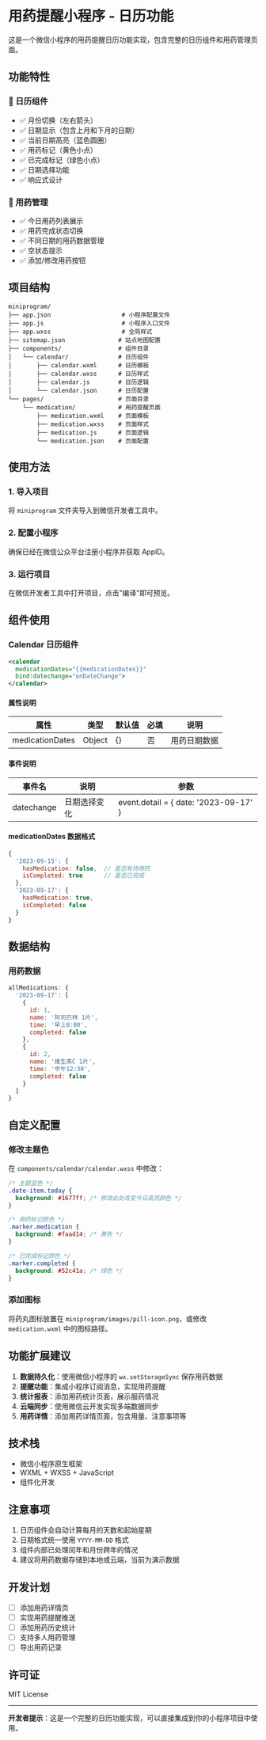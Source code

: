 # 用药提醒小程序 - 日历功能

这是一个微信小程序的用药提醒日历功能实现，包含完整的日历组件和用药管理页面。

## 功能特性

### 📅 日历组件
- ✅ 月份切换（左右箭头）
- ✅ 日期显示（包含上月和下月的日期）
- ✅ 当前日期高亮（蓝色圆圈）
- ✅ 用药标记（黄色小点）
- ✅ 已完成标记（绿色小点）
- ✅ 日期选择功能
- ✅ 响应式设计

### 💊 用药管理
- ✅ 今日用药列表展示
- ✅ 用药完成状态切换
- ✅ 不同日期的用药数据管理
- ✅ 空状态提示
- ✅ 添加/修改用药按钮

## 项目结构

```
miniprogram/
├── app.json                    # 小程序配置文件
├── app.js                      # 小程序入口文件
├── app.wxss                    # 全局样式
├── sitemap.json               # 站点地图配置
├── components/                # 组件目录
│   └── calendar/              # 日历组件
│       ├── calendar.wxml      # 日历模板
│       ├── calendar.wxss      # 日历样式
│       ├── calendar.js        # 日历逻辑
│       └── calendar.json      # 日历配置
└── pages/                     # 页面目录
    └── medication/            # 用药提醒页面
        ├── medication.wxml    # 页面模板
        ├── medication.wxss    # 页面样式
        ├── medication.js      # 页面逻辑
        └── medication.json    # 页面配置
```

## 使用方法

### 1. 导入项目

将 `miniprogram` 文件夹导入到微信开发者工具中。

### 2. 配置小程序

确保已经在微信公众平台注册小程序并获取 AppID。

### 3. 运行项目

在微信开发者工具中打开项目，点击"编译"即可预览。

## 组件使用

### Calendar 日历组件

```xml
<calendar 
  medicationDates="{{medicationDates}}" 
  bind:datechange="onDateChange">
</calendar>
```

#### 属性说明

| 属性 | 类型 | 默认值 | 必填 | 说明 |
|-----|------|--------|------|------|
| medicationDates | Object | {} | 否 | 用药日期数据 |

#### 事件说明

| 事件名 | 说明 | 参数 |
|--------|------|------|
| datechange | 日期选择变化 | event.detail = { date: '2023-09-17' } |

#### medicationDates 数据格式

```javascript
{
  '2023-09-15': { 
    hasMedication: false,  // 是否有待用药
    isCompleted: true      // 是否已完成
  },
  '2023-09-17': { 
    hasMedication: true, 
    isCompleted: false 
  }
}
```

## 数据结构

### 用药数据

```javascript
allMedications: {
  '2023-09-17': [
    { 
      id: 1, 
      name: '阿司匹林 1片', 
      time: '早上8:00', 
      completed: false 
    },
    { 
      id: 2, 
      name: '维生素C 1片', 
      time: '中午12:30', 
      completed: false 
    }
  ]
}
```

## 自定义配置

### 修改主题色

在 `components/calendar/calendar.wxss` 中修改：

```css
/* 主题蓝色 */
.date-item.today {
  background: #1677ff; /* 修改此处改变今日高亮颜色 */
}

/* 用药标记颜色 */
.marker.medication {
  background: #faad14; /* 黄色 */
}

/* 已完成标记颜色 */
.marker.completed {
  background: #52c41a; /* 绿色 */
}
```

### 添加图标

将药丸图标放置在 `miniprogram/images/pill-icon.png`，或修改 `medication.wxml` 中的图标路径。

## 功能扩展建议

1. **数据持久化**：使用微信小程序的 `wx.setStorageSync` 保存用药数据
2. **提醒功能**：集成小程序订阅消息，实现用药提醒
3. **统计报表**：添加用药统计页面，展示服药情况
4. **云端同步**：使用微信云开发实现多端数据同步
5. **用药详情**：添加用药详情页面，包含用量、注意事项等

## 技术栈

- 微信小程序原生框架
- WXML + WXSS + JavaScript
- 组件化开发

## 注意事项

1. 日历组件会自动计算每月的天数和起始星期
2. 日期格式统一使用 `YYYY-MM-DD` 格式
3. 组件内部已处理闰年和月份跨年的情况
4. 建议将用药数据存储到本地或云端，当前为演示数据

## 开发计划

- [ ] 添加用药详情页
- [ ] 实现用药提醒推送
- [ ] 添加用药历史统计
- [ ] 支持多人用药管理
- [ ] 导出用药记录

## 许可证

MIT License

---

**开发者提示**：这是一个完整的日历功能实现，可以直接集成到你的小程序项目中使用。
